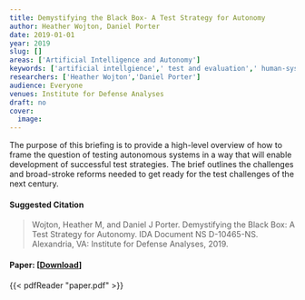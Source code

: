 ```yaml
---
title: Demystifying the Black Box- A Test Strategy for Autonomy
author: Heather Wojton, Daniel Porter
date: 2019-01-01
year: 2019
slug: []
areas: ['Artificial Intelligence and Autonomy']
keywords: ['artificial intellgience',' test and evaluation',' human-system integration']
researchers: ['Heather Wojton','Daniel Porter']
audience: Everyone
venues: Institute for Defense Analyses
draft: no
cover:
  image: 
---
```




The purpose of this briefing is to provide a high-level overview of how to frame the question of testing autonomous systems in a way that will enable development of successful test strategies. The brief outlines the challenges and broad-stroke reforms needed to get ready for the test challenges of the next century.

#### Suggested Citation
> Wojton, Heather M, and Daniel J Porter. Demystifying the Black Box: A Test Strategy for Autonomy. IDA Document NS D-10465-NS. Alexandria, VA: Institute for Defense Analyses, 2019.



#### Paper: [[Download](paper.pdf)]
{{< pdfReader "paper.pdf" >}}


